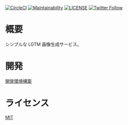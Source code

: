 [![CircleCI](https://circleci.com/gh/kou-pg-0131/lgtm-generator/tree/main.svg?style=shield)](https://circleci.com/gh/kou-pg-0131/lgtm-generator/tree/main)
[![Maintainability](https://api.codeclimate.com/v1/badges/e4177cf1d9640f47e48c/maintainability)](https://codeclimate.com/github/kou-pg-0131/lgtm-generator/maintainability)
[![LICENSE](https://img.shields.io/github/license/kou-pg-0131/lgtm-generator?style=plastic)](./LICENSE)
[![Twitter Follow](https://img.shields.io/twitter/follow/kou_pg_0131?style=social)](https://twitter.com/kou_pg_0131)

# 概要

シンプルな LGTM 画像生成サービス。

# 開発

[開発環境構築](./docs/development.md)

# ライセンス

[MIT](./LICENSE)
